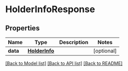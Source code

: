 # HolderInfoResponse

## Properties
Name | Type | Description | Notes
------------ | ------------- | ------------- | -------------
**data** | [**HolderInfo**](HolderInfo.md) |  | [optional] 

[[Back to Model list]](../README.md#documentation-for-models) [[Back to API list]](../README.md#documentation-for-api-endpoints) [[Back to README]](../README.md)


